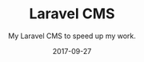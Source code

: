 ---
title: Laravel CMS
subtitle: My Laravel CMS to speed up my work.
layout: default
modal-id: 4
date: 2017-09-27
img: laravelcms.png
thumbnail: laravelcms-thumbnail.png
alt: image-alt
project-date: September 2017
client: Laravel CMS
category: Web Development
description: My Laravel CMS to speed up my work.
---